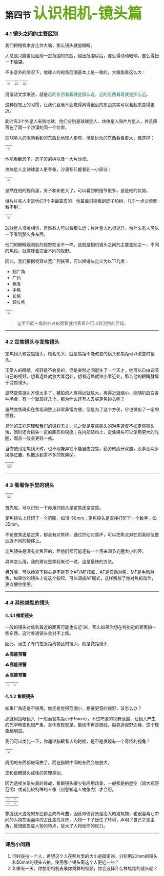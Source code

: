 # 第四节  <font color="#65a912" size="7">认识相机-镜头篇</font>

### 4.1  镜头之间的主要区别

我们把相机本身比作大脑，那么镜头就是眼睛。

人总是只能看见面前一定范围的东西，超出范围以后，要么得动动眼球，要么得扭一下脑袋。

不出意外的情况下，地球人的视角范围基本上是一致的，大概能看这么大：

| <img src="./assets/chapter4/50mm1.jpg" style="zoom:50%;" /> | <img src="./assets/chapter4/50mm2.jpg" style="zoom: 67%;" /> | <img src="./assets/chapter4/50mm3.jpg" style="zoom: 67%;" /> |
| :---------------------------------------------------------: | :----------------------------------------------------------: | :----------------------------------------------------------: |

用废话文学来说，就是<font color="#157972">远的东西看着就是那么远，近的东西看着就是那么近</font>。

这种视觉上的习惯，让我们丝毫不会觉得离得很远的东西其实可以看起来变得更近。

此时有3个外星人来到地球，他们分别是球球星人、块块星人和片片星人，并且降落在了同一个沙漠的同一个位置。

球球星人的眼睛看到的东西比地球人更窄，但是远处的东西看着更大，像这样：

| <img src="./assets/chapter4/85mm.jpg" style="zoom:50%;" /> |
| :--------------------------------------------------------: |



他能看到房子、房子旁的树以及一大片沙漠。

块块星人比球球星人更夸张，沙漠都只能看到一小部分：

| <img src="./assets/chapter4/150mm.jpg" style="zoom:50%;" /> |
| :---------------------------------------------------------: |

显然在他的视角里，房子和树更大了，可以看到的细节更多，这是他的优势。

但片片星人才是他们3个中最变态的，他甚至只能看到房子和树，几乎一点沙漠都看不到：

| <img src="./assets/chapter4/200mm.jpg" style="zoom:50%;" /> |
| :---------------------------------------------------------: |

球球星人很难相信，居然有人可以看那么远；片片星人也很诧异，为什么有人可以一下看到那么多东西。

他们的眼睛观测到的视野完全不一样，这就是相机镜头之间的主要差别之一，不同的焦段，就意味着完全不同的视野。

因此，我们根据视野从宽广到狭窄，可以把镜头定义为以下几类：

- 超广角
- 广角
- 标准
- 中焦
- 长焦
- 超长焦

| <img src="./assets/chapter6/focalLength.jpg" style="zoom: 50%;" /> |
| :----------------------------------------------------------: |

>  这里不同三角形扫过的面积就代表着它可以观测到的区域。

--------------------------------------------------------------

### 4.2  定焦镜头与变焦镜头

定焦镜头和变焦镜头，顾名思义，就是焦距不能改变的镜头和焦距可以改变的镜头。

正常人的眼睛，视野是不会变的，但是突然之间诞生了一个天才，他可以自由调节自己的视野，想看远处就放大看远处，想看近处就缩小看近处，那么他的眼睛就属于变焦镜头。

显然变焦镜头方便太多了，被拍的人离得远就放大，离得近就缩小，能随机应变各种场合，有一个就顶好几个，那为什么还有人去买定焦镜头呢？

虽然变焦确实在焦距调整上非常非常方便，但是为了这个方便，它也做出了一定的牺牲。

具体的工程原理和我们的课程无关，总之就是变焦镜头的对焦速度不如定焦镜头快，同时还会损失一定的画质和锐度；在内部结构上，定焦镜头可以使用更大的光圈，而且一般会更轻一些。

当你使用定焦镜头时，也不用嫌弃它不能自由变焦，勤劳的迈开双腿，没事走两步换换位置，也能达到差不多的效果😜。

| <img src="./assets/chapter4/fixedFocal.jpg" style="zoom: 80%;" /> |
| :----------------------------------------------------------: |

-------------------------------------------

### 4.3  看看你手里的镜头

| <img src="./assets/chapter4/fixedFocus.jpg" style="zoom:67%;" /> |
| :----------------------------------------------------------: |

首先呢，可以识别一下你用的镜头是定焦还是变焦。

变焦镜头上打印了一个范围，如18-50mm；定焦镜头是直接打印了一个数字，如35mm。

不论变焦还是定焦，都会有对焦环，通过拧动对焦环，可以把焦点对在距离你位置远近不同的物体上。

定焦镜头是没有变焦环的，但他们都可能还有一个用来调节光圈大小的环。

具体怎么用，我的建议是拿起来试一试，这是最快的方法。

另外呢，可以检查下镜头是不是有个AF/MF按钮，AF是自动对焦，MF是手动对焦，如果你的镜头上有这个按钮，可以调成AF模式，这样解放了你对焦的动作，更方便你使用。

---------------------------------------

### 4.4  其他类型的镜头

#### 4.4.1 微距镜头

一般的镜头对焦到最近的距离可能也有近1米，那么如果你想在特别近的距离拍一些东西，这时普通镜头会对不上焦。

因此，诞生了专门拍近距离物品的镜头，就是微距镜头

**⚠️高能预警**

**⚠️高能预警**

**⚠️高能预警**

| <img src="./assets/chapter4/macro1.jpg" style="zoom: 33%;" /> | <img src="./assets/chapter4/macro2.jpg" style="zoom: 33%;" /> |
| :----------------------------------------------------------: | :----------------------------------------------------------: |

#### 4.4.2 鱼眼镜头

如果广角还是不够用，你还是觉得范围小，想要更宽的视野，该怎么办？

那就用鱼眼镜头（一般而言焦距小于15mm），不过夸张的视野范围，让镜头产生的光学畸变也很严重，具体表现就是，直线不再是直线，越靠近视野边缘，这个现象越明显。

我们可以类比一下，你通过猫眼看人的时候，是不是发现有一个奇怪的视角？

| <img src="./assets/chapter4/catEye.jpg" style="zoom:50%;" /> |
| :----------------------------------------------------------: |

周围的东西都被弯曲了，而在猫眼中间的东西会被放大。

这和鱼眼镜头成像的原理类似。

因为透视关系失真的缘故，鱼眼镜头很少有应用场景，一般都是拍星空（超大视野范围）或者比较特殊的人像（刻意塑造人物张力）才会用。

| <img src="./assets/chapter4/starSky.jpg" style="zoom: 33%;" /> | <img src="./assets/chapter4/fisheye1.jpg" style="zoom: 33%;" /> |
| :----------------------------------------------------------: | :----------------------------------------------------------: |
| <img src="./assets/chapter4/fisheye2.jpg" style="zoom: 33%;" /> | <img src="./assets/chapter4/fisheye3.jpg" style="zoom: 33%;" /> |

靠近镜头边缘的东西都会向外弯曲，因此即便背景是高大的建筑物，也很容易让中间的人物在画面中的占比盖过背景，人物一下子压住了环境，声明了自己才是主角，就很能彰显人物的特点，放大了人物动作的张力。

----------------------------------------

### 课后小问题

1. 同样是拍一个人，希望这个人在照片里的大小是固定的，分别用20mm的镜头和50mm的镜头去拍，使用哪个镜头离这个人更近一些？
2. 如果有一天，你想用相机去录你跳舞的视频，你会选择什么样焦距的镜头呢？

